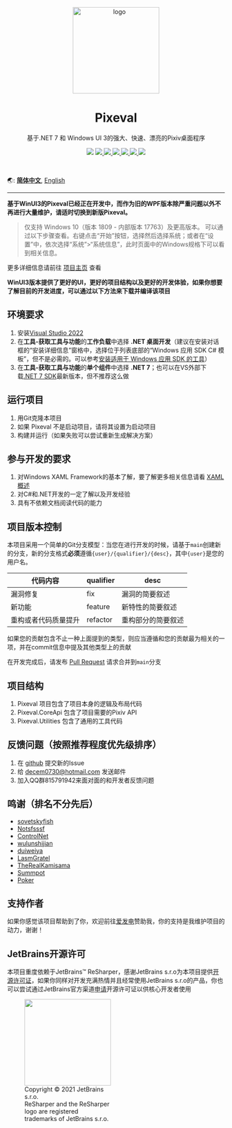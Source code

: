 <div align="center">
    <img align="center" src="https://s1.ax1x.com/2020/04/03/GUMZjS.png" alt="logo" width="200">
    <h1 align="center">Pixeval</h1>
    <p align="center">基于.NET 7 和 Windows UI 3的强大、快速、漂亮的Pixiv桌面程序</p>
    <p align="center">
        <img src="https://img.shields.io/github/stars/Pixeval/Pixeval?color=red&style=for-the-badge"/>
        <a href="mailto:decem0730@hotmail.com">
            <img src="https://img.shields.io/static/v1?label=contact%20me&message=hotmail&color=green&style=for-the-badge&logo=gmail&logoColor=white"/>
        </a>
        <a href="https://jq.qq.com/?_wv=1027&k=5hGmJbQ" target="_blank">
            <img src="https://img.shields.io/static/v1?label=chatting&message=qq&color=blue&style=for-the-badge&logo=tencentqq&logoColor=white"/>
        </a>
        <a href="https://github.com/Pixeval/Pixeval/blob/master/LICENSE" target="_blank">
            <img src="https://img.shields.io/github/license/Pixeval/Pixeval?style=for-the-badge&logo=gnu&logoColor=white"/>
        </a>
        <a href="https://github.com/Pixeval/Pixeval/issues/new/choose" target="_blank">
            <img src="https://img.shields.io/static/v1?label=feedback&message=issues&color=pink&style=for-the-badge&logo=Github&logoColor=white"/>
        </a>
        <a href="https://dotnet.microsoft.com/en-us/download/dotnet/6.0" target="_blank">
            <img src="https://img.shields.io/static/v1?label=runtime&message=.NET%207.0&color=yellow&style=for-the-badge&logo=.NET&logoColor=white"/>
        </a>
        <a href="https://dotnet.microsoft.com/en-us/download/dotnet/6.0" target="_blank">
            <img src="https://img.shields.io/badge/Platform-Windows10.0.19041-512BD4?&style=for-the-badge&logo=Windows&logoColor=white"/>
        </a>
    </p>
    </br>
</div>

🌏: [**简体中文**](https://github.com/Pixeval/Pixeval/blob/master/README.md),
[English](https://github.com/Pixeval/Pixeval/blob/master/README.en.md)

---

**基于WinUI3的Pixeval已经正在开发中，而作为旧的WPF版本除严重问题以外不再进行大量维护，请适时切换到新版Pixeval。**

> 仅支持 Windows 10（版本 1809 - 内部版本 17763）及更高版本。
> 可以通过以下步骤查看。右键点击“开始”按钮，选择然后选择系统；或者在“设置”中，依次选择“系统”>“系统信息”，此时页面中的Windows规格下可以看到相关信息。

更多详细信息请前往 [项目主页](https://sora.ink/pixeval) 查看

**WinUI3版本提供了更好的UI，更好的项目结构以及更好的开发体验，如果你想要了解目前的开发进度，可以通过以下方法来下载并编译该项目**

## 环境要求

1. 安装[Visual Studio 2022](https://visualstudio.microsoft.com/vs)
2. 在**工具-获取工具与功能**的**工作负载**中选择 **.NET 桌面开发**（建议在安装对话框的“安装详细信息”窗格中，选择位于列表底部的“Windows 应用 SDK C# 模板”，但不是必需的。可以参考[安装适用于 Windows 应用 SDK 的工具](https://learn.microsoft.com/windows/apps/windows-app-sdk/set-up-your-development-environment)）
3. 在**工具-获取工具与功能**的**单个组件**中选择 **.NET 7**；也可以在VS外部下载[.NET 7 SDK](https://dotnet.microsoft.com/download/dotnet/7.0)最新版本，但不推荐这么做

## 运行项目

1. 用Git克隆本项目
2. 如果 Pixeval 不是启动项目，请将其设置为启动项目
3. 构建并运行（如果失败可以尝试重新生成解决方案）

## 参与开发的要求

1. 对Windows XAML Framework的基本了解，要了解更多相关信息请看 [XAML概述](https://docs.microsoft.com/windows/uwp/xaml-platform/xaml-overview)
2. 对C#和.NET开发的一定了解以及开发经验
3. 具有不依赖文档阅读代码的能力

## 项目版本控制

本项目采用一个简单的Git分支模型：当您在进行开发的时候，请基于`main`创建新的分支，新的分支格式**必须**遵循`{user}/{qualifier}/{desc}`，其中`{user}`是您的用户名。

| 代码内容 | qualifier | desc |
| - | - | - |
| 漏洞修复 | fix | 漏洞的简要叙述 |
| 新功能 | feature | 新特性的简要叙述 |
| 重构或者代码质量提升 | refactor | 重构部分的简要叙述 |

如果您的贡献包含不止一种上面提到的类型，则应当遵循和您的贡献最为相关的一项，并在commit信息中提及其他类型上的贡献

在开发完成后，请发布 [Pull Request](https://github.com/Pixeval/Pixeval/pulls) 请求合并到`main`分支

## 项目结构

1. Pixeval 项目包含了项目本身的逻辑及布局代码
2. Pixeval.CoreApi 包含了项目需要的Pixiv API
3. Pixeval.Utilities 包含了通用的工具代码

## 反馈问题（按照推荐程度优先级排序）

1. 在 [github](https://github.com/Pixeval/Pixeval/issues/new/choose) 提交新的Issue
2. 给 [decem0730@hotmail.com](mailto:decem0730@hotmail.com) 发送邮件
3. 加入QQ群815791942来面对面的和开发者反馈问题

## 鸣谢（排名不分先后）

* [sovetskyfish](https://github.com/sovetskyfish)
* [Notsfsssf](https://github.com/Notsfsssf)
* [ControlNet](https://github.com/ControlNet)
* [wulunshijian](https://github.com/wulunshijian)
* [duiweiya](https://github.com/duiweiya)
* [LasmGratel](https://github.com/LasmGratel)
* [TheRealKamisama](https://github.com/TheRealKamisama)
* [Summpot](https://github.com/Summpot)
* [Poker](https://github.com/Poker-sang)

## 支持作者

如果你感觉该项目帮助到了你，欢迎前往[爱发电](https://afdian.net/@dylech30th)赞助我，你的支持是我维护项目的动力，谢谢！

## JetBrains开源许可

本项目重度依赖于JetBrains™ ReSharper，感谢JetBrains s.r.o为本项目提供[开源许可证](https://www.jetbrains.com/community/opensource/#support)，如果你同样对开发充满热情并且经常使用JetBrains s.r.o的产品，你也可以尝试通过JetBrains官方渠道[申请](https://www.jetbrains.com/shop/eform/opensource)开源许可证以供核心开发者使用

<figure style="width: min-content">
    <img src="https://resources.jetbrains.com/storage/products/company/brand/logos/ReSharper_icon.png" width="200" height="200"/>
    <figcaption>Copyright © 2021 JetBrains s.r.o. </br>ReSharper and the ReSharper logo are registered trademarks of JetBrains s.r.o.</figcaption>
</figure>
